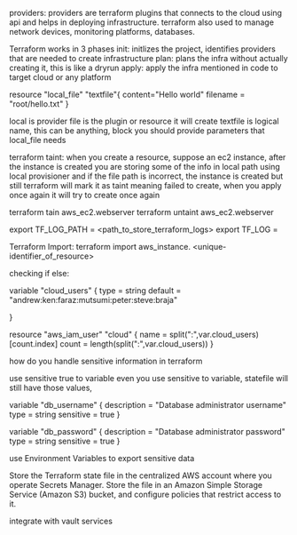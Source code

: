 providers: providers are terraform plugins that connects to the cloud using api and helps in deploying infrastructure.
terraform also used to manage network devices, monitoring platforms, databases.

Terraform works in 3 phases
init: initlizes the project, identifies providers that are needed to create infrastructure
plan:  plans the infra without actually creating it, this is like a dryrun
apply: apply the infra mentioned in code to target cloud or any platform

resource "local_file" "textfile"{
    content="Hello world"
    filename = "root/hello.txt"
}

local is provider file is the plugin or resource it will create textfile is logical name, this can be anything, block you should provide parameters that local_file needs
 

terraform taint:
when you create a resource, suppose an ec2 instance, after the instance is created you are storing some of the info in local path using local provisioner and if the file path is incorrect, the instance is created but still terraform will mark it as taint meaning failed to create, when you apply once again it will try to create once again

terraform tain aws_ec2.webserver 
terraform untaint aws_ec2.webserver

export TF_LOG_PATH = <path_to_store_terraform_logs>
export TF_LOG = <log-level>


Terraform Import:
terraform import aws_instance.<resource-name> <unique-identifier_of_resource>


checking if else:




variable "cloud_users" {
     type = string
     default = "andrew:ken:faraz:mutsumi:peter:steve:braja"
  
}

resource "aws_iam_user" "cloud" {
  name = split(":",var.cloud_users)[count.index]
  count = length(split(":",var.cloud_users))
}


how do you handle sensitive information in terraform 

use sensitive true to variable
even you use sensitive to variable, statefile will still have those values, 

variable "db_username" {
  description = "Database administrator username"
  type        = string
  sensitive   = true
}

variable "db_password" {
  description = "Database administrator password"
  type        = string
  sensitive   = true
}

use Environment Variables to export sensitive data


Store the Terraform state file in the centralized AWS account where you operate Secrets Manager. Store the file in an Amazon Simple Storage Service (Amazon S3) bucket, and configure policies that restrict access to it. 


integrate with vault services
